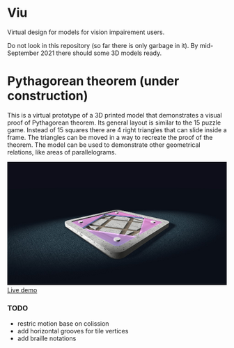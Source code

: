 # Viu
Virtual design for models for vision impairement users.

Do not look in this repository (so far there is only
garbage in it). By mid-September 2021 there should some
3D models ready.

# Pythagorean theorem (under construction)

This is a virtual prototype of a 3D printed model that demonstrates
a visual proof of Pythagorean theorem. Its general layout is similar
to the 15 puzzle game. Instead of 15 squares there are 4 right
triangles that can slide inside a frame. The triangles can be moved
in a way to recreate the proof of the theorem. The model can be used
to demonstrate other geometrical relations, like areas of parallelograms.

[<img src="model-pytha/snapshot1.jpg">](https://boytchev.github.io/viu/model-pytha/index.html)
[Live demo](https://boytchev.github.io/viu/model-pytha/model-pytha.html)

### TODO

* restric motion base on colission
* add horizontal grooves for tile vertices
* add braille notations